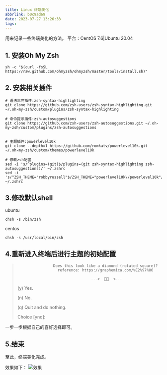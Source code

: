 ```yaml
---
title: Linux 终端美化
abbrlink: b0c9ad69
date: 2023-07-27 13:26:33
tags:
---
```

用来记录一些终端美化的方法。
平台：CentOS 7.6|Ubuntu 20.04

## 1. 安装Oh My Zsh
```
sh -c "$(curl -fsSL https://raw.github.com/ohmyzsh/ohmyzsh/master/tools/install.sh)"
```

## 2. 安装相关插件
```
# 语法高亮插件:zsh-syntax-highlighting
git clone https://github.com/zsh-users/zsh-syntax-highlighting.git ~/.oh-my-zsh/custom/plugins/zsh-syntax-highlighting

# 命令提示插件:zsh-autosuggestions
git clone https://github.com/zsh-users/zsh-autosuggestions.git ~/.oh-my-zsh/custom/plugins/zsh-autosuggestions


# 主题插件:powerlevel10k
git clone --depth=1 https://github.com/romkatv/powerlevel10k.git ~/.oh-my-zsh/custom/themes/powerlevel10k

# 修改zsh配置
sed -i 's/^plugins=(git)$/plugins=(git zsh-syntax-highlighting zsh-autosuggestions)/' ~/.zshrc
sed -i 's/^ZSH_THEME="robbyrussell"$/ZSH_THEME="powerlevel10k\/powerlevel10k"/' ~/.zshrc
```

## 3.修改默认shell
ubuntu
```
chsh -s /bin/zsh
```
centos
```
chsh -s /usr/local/bin/zsh
```

## 4.重新进入终端后进行主题的初始配置
>                     Does this look like a diamond (rotated square)?
>                       reference: https://graphemica.com/%E2%97%86
> 
>                                      --->    <---
> 
> (y)  Yes.
> 
> (n)  No.
> 
> (q)  Quit and do nothing.
> 
> Choice [ynq]:
> 
一步一步根据自己的喜好选择即可。

## 5.结束
至此，终端美化完成。

效果如下：
![效果](ubuntu终端.webp)